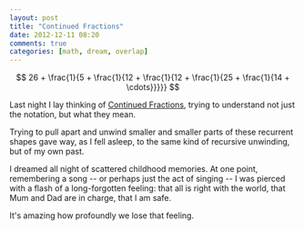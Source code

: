 ```yaml
---
layout: post
title: "Continued Fractions"
date: 2012-12-11 08:20
comments: true
categories: [math, dream, overlap]
---
```

$$
26 + \frac{1}{5 + \frac{1}{12 + \frac{1}{12 + \frac{1}{25 + \frac{1}{14 + \cdots}}}}}
$$

Last night I lay thinking of
[Continued Fractions](http://en.wikipedia.org/wiki/Continued_fraction),
trying to understand not just the notation, but what they mean.

Trying to pull apart and unwind smaller and smaller parts of these
recurrent shapes gave way, as I fell asleep, to the same kind of
recursive unwinding, but of my own past.

I dreamed all night of scattered childhood memories. At one point,
remembering a song -- or perhaps just the act of singing -- I was
pierced with a flash of a long-forgotten feeling: that all is right
with the world, that Mum and Dad are in charge, that I am safe.

It's amazing how profoundly we lose that feeling.
